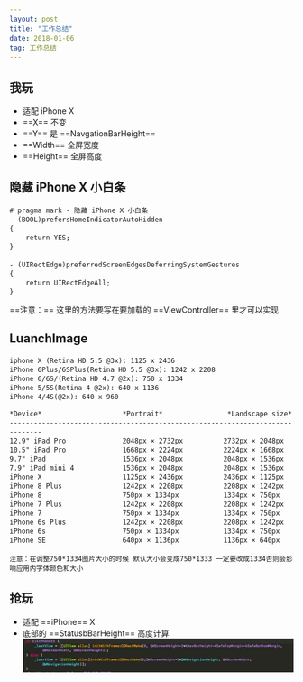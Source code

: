 ```yaml
---
layout: post
title: "工作总结"
date: 2018-01-06
tag: 工作总结 
---   
```

## 我玩
- 适配 iPhone X
 - ==X== 不变
 - ==Y== 是 ==NavgationBarHeight==
 - ==Width== 全屏宽度
 - ==Height== 全屏高度

## 隐藏 iPhone X 小白条
```
# pragma mark - 隐藏 iPhone X 小白条
- (BOOL)prefersHomeIndicatorAutoHidden
{
    return YES;
}

- (UIRectEdge)preferredScreenEdgesDeferringSystemGestures
{
    return UIRectEdgeAll;
}
```
==注意：== 这里的方法要写在要加载的 ==ViewController== 里才可以实现
## LuanchImage
```
iphone X (Retina HD 5.5 @3x): 1125 x 2436
iPhone 6Plus/6SPlus(Retina HD 5.5 @3x): 1242 x 2208
iPhone 6/6S/(Retina HD 4.7 @2x): 750 x 1334
iPhone 5/5S(Retina 4 @2x): 640 x 1136
iPhone 4/4S(@2x): 640 x 960
```

```
*Device*                    *Portrait*                *Landscape size*
------------------------------------------------------------------------------
12.9" iPad Pro              2048px × 2732px          2732px × 2048px
10.5" iPad Pro              1668px × 2224px          2224px × 1668px
9.7" iPad                   1536px × 2048px          2048px × 1536px
7.9" iPad mini 4            1536px × 2048px          2048px × 1536px
iPhone X                    1125px × 2436px          2436px × 1125px
iPhone 8 Plus               1242px × 2208px          2208px × 1242px
iPhone 8                    750px × 1334px           1334px × 750px
iPhone 7 Plus               1242px × 2208px          2208px × 1242px
iPhone 7                    750px × 1334px           1334px × 750px
iPhone 6s Plus              1242px × 2208px          2208px × 1242px
iPhone 6s                   750px × 1334px           1334px × 750px
iPhone SE                   640px × 1136px           1136px × 640px

注意：在调整750*1334图片大小的时候 默认大小会变成750*1333 一定要改成1334否则会影响应用内字体颜色和大小
```
## 抢玩
- 适配 ==iPhone== X
 - 底部的 ==StatusbBarHeight== 高度计算
![](media/15152104112124/15152301743451.jpg)


